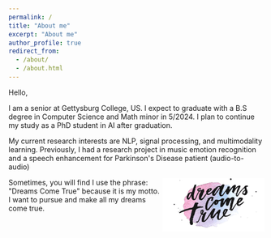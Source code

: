 ```yaml
---
permalink: /
title: "About me"
excerpt: "About me"
author_profile: true
redirect_from: 
  - /about/
  - /about.html
---
```



Hello,

I am a senior at Gettysburg College, US. I expect to graduate with a B.S degree in Computer Science and Math minor in 5/2024. I plan to continue my study as a PhD student in AI after graduation.


My current research interests are NLP, signal processing, and multimodality learning. Previously, I had a research project in music emotion recognition and a speech enhancement for Parkinson's Disease patient (audio-to-audio)

<img align="right" width="200px" src="../images/dreams-come-true.png" >

Sometimes, you will find I use the phrase: "Dreams Come True" because it is my motto. I want to pursue and make all my dreams come true.

